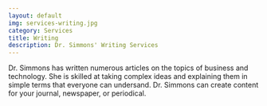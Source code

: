 ```yaml
---
layout: default
img: services-writing.jpg
category: Services
title: Writing
description: Dr. Simmons' Writing Services
---
```


Dr. Simmons has written numerous articles on the topics of business and technology. She is skilled at taking complex ideas and explaining them in simple terms that everyone can undersand. Dr. Simmons can create content for your journal, newspaper, or periodical.
